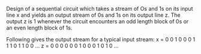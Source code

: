Design of a sequential circuit which takes a stream of Os and 1s on its input line x and yields an output stream of 0s and 1s on its output line z. The output z is 1 whenever the circuit encounters an odd length block of 0s or an even length block of 1s.

Following gives the output stream for a typical input stream:
        x = 0 0 1 0 0 0 1 1 1 0 1 1 0 0 ...
        z = 0 0 0 0 0 0 1 0 0 0 1 0 1 0 ...

